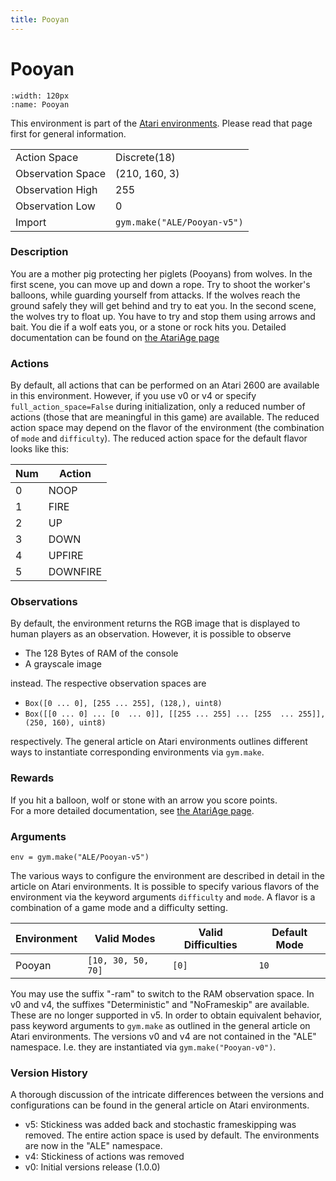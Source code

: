 ```yaml
---
title: Pooyan
---
```

# Pooyan

```{figure} ../../_static/videos/atari/pooyan.gif 
:width: 120px
:name: Pooyan
```

This environment is part of the <a href='../atari'>Atari environments</a>. Please read that page first for general information.

|   |   |
|---|---|
| Action Space | Discrete(18) |
| Observation Space | (210, 160, 3) |
| Observation High | 255 |
| Observation Low | 0 |
| Import | `gym.make("ALE/Pooyan-v5")` |

### Description

You are a mother pig protecting her piglets (Pooyans) from wolves. In the first scene, you can move up and down a rope. Try to shoot the worker's balloons, while guarding yourself from attacks. If the wolves reach the ground safely they will get behind and try to eat you. In the second scene, the wolves try to float up. You have to try and stop them using arrows and bait. You die if a wolf eats you, or a stone or rock hits you. 
Detailed documentation can be found on [the AtariAge page](https://atariage.com/manual_html_page.php?SoftwareLabelID=372)

### Actions
By default, all actions that can be performed on an Atari 2600 are available in this environment.
However, if you use v0 or v4 or specify `full_action_space=False` during initialization, only a reduced
number of actions (those that are meaningful in this game) are available. The reduced action space may depend on the flavor of the environment (the combination of `mode` and `difficulty`). The reduced action space for the default 
flavor looks like this:

| Num | Action                 |
|-----|------------------------|
| 0   | NOOP |
| 1   | FIRE |
| 2   | UP |
| 3   | DOWN |
| 4   | UPFIRE |
| 5   | DOWNFIRE |



### Observations
By default, the environment returns the RGB image that is displayed to human players as an observation. However, it is possible to observe
- The 128 Bytes of RAM of the console
- A grayscale image

instead. The respective observation spaces are
- `Box([0 ... 0], [255 ... 255], (128,), uint8)`
- `Box([[0 ... 0]
 ...
 [0  ... 0]], [[255 ... 255]
 ...
 [255  ... 255]], (250, 160), uint8)
`

respectively. The general article on Atari environments outlines different ways to instantiate corresponding environments
via `gym.make`.

### Rewards
If you hit a balloon, wolf or stone with an arrow you score points.  
For a more detailed documentation, see [the AtariAge page](https://atariage.com/manual_html_page.php?SoftwareLabelID=372).

### Arguments

```
env = gym.make("ALE/Pooyan-v5")
```

The various ways to configure the environment are described in detail in the article on Atari environments.
It is possible to specify various flavors of the environment via the keyword arguments `difficulty` and `mode`. 
A flavor is a combination of a game mode and a difficulty setting.

|      Environment | Valid Modes                                                                                                                                                                         | Valid Difficulties | Default Mode |
|------------------|-------------------------------------------------------------------------------------------------------------------------------------------------------------------------------------|--------------------|--------------|
|           Pooyan | `[10, 30, 50, 70]`                                                                                                                                                                  |              `[0]` | `10`         |

You may use the suffix "-ram" to switch to the RAM observation space. In v0 and v4, the suffixes "Deterministic" and "NoFrameskip" 
are available. These are no longer supported in v5. In order to obtain equivalent behavior, pass keyword arguments to `gym.make` as outlined in 
the general article on Atari environments.
The versions v0 and v4 are not contained in the "ALE" namespace. I.e. they are instantiated via `gym.make("Pooyan-v0")`.

### Version History
A thorough discussion of the intricate differences between the versions and configurations can be found in the
general article on Atari environments. 

* v5: Stickiness was added back and stochastic frameskipping was removed. The entire action space is used by default. The environments are now in the "ALE" namespace.
* v4: Stickiness of actions was removed
* v0: Initial versions release (1.0.0)

